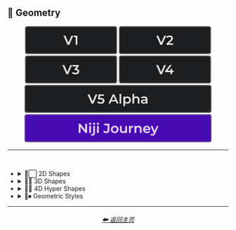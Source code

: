 <h2>💠 Geometry</h2>

<div align="center">

[<img src="/Images/Repo_Parts/Buttons/Version_Buttons/button_version_V1_inactive.webp?raw=true" alt="MidJourney V1" height="64" />](/Pages/MJ_V1/Style_Pages/Sphere/Geometry.md)
[<img src="/Images/Repo_Parts/Buttons/Version_Buttons/button_version_V2_inactive.webp?raw=true" alt="MidJourney V2" height="64" />](/Pages/MJ_V2/Style_Pages/Sphere/Geometry.md)
[<img src="/Images/Repo_Parts/Buttons/Version_Buttons/button_version_V3_inactive.webp?raw=true" alt="MidJourney V3" height="64" />](/Pages/MJ_V3/Style_Pages/Just_The_Style/Geometry.md)
[<img src="/Images/Repo_Parts/Buttons/Version_Buttons/button_version_V4_inactive.webp?raw=true" alt="MidJourney V4" height="64" />](/Pages/MJ_V4/Style_Pages/Just_The_Style/Geometry.md)
<br>
[<img src="/Images/Repo_Parts/Buttons/Version_Buttons/button_version_V5_Alpha_inactive_half.webp?raw=true" alt="MidJourney V5" height="64" />](/Pages/MJ_V5/Style_Pages/Just_The_Style/Geometry.md)
[<img src="/Images/Repo_Parts/Buttons/Version_Buttons/button_version_niji_active_half.webp?raw=true" alt="Niji Journey" height="64" />](/Pages/Niji_Journey/Style_Pages/Geometry.md)


</div>

<hr>
<br>


- <details><summary>💠⬜ 2D Shapes</summary><p><div align="center">

	| Hexagonal |
	| :-: |
	| <img src="/Images/Niji_Journey/MidJourney_Styles/Hexagonal.webp?raw=true" width="256" /> |

	</div></p></details>


- <details><summary>💠🧊 3D Shapes</summary><p><div align="center">

	| Sphere |
	| :-: |
	| <img src="/Images/Niji_Journey/MidJourney_Styles/Sphere.webp?raw=true" width="256" /> |

	</div></p></details>


- <details><summary>💠🔲 4D Hyper Shapes</summary><p><div align="center">

	| Klein Bottle |
	| :-: |
	| <img src="/Images/Niji_Journey/MidJourney_Styles/Klein_Bottle.webp?raw=true" width="256" /> |

	</div></p></details>


- <details><summary>💠⏹ Geometric Styles</summary><p><div align="center">

	| Polygonal |
	| :-: |
	| <img src="/Images/Niji_Journey/MidJourney_Styles/Polygonal.webp?raw=true" width="256" /> |

	</div></p></details>


<hr><!--------------->
<div align="center">
<h6><a href="/README.md">⬅ 返回主页</a></h6>
</div>